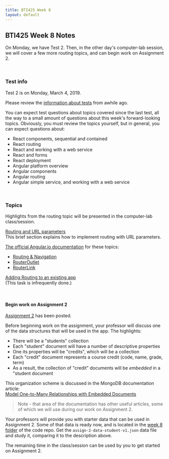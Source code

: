 ```yaml
---
title: BTI425 Week 8
layout: default
---
```


## BTI425 Week 8 Notes

On Monday, we have Test 2. Then, in the other day's computer-lab session, we will cover a few more routing topics, and can begin work on Assignment 2. 

<br>

### Test info

Test 2 is on Monday, March 4, 2019. 

Please review the [information about tests](https://bti425.ca/notes/week04#test-info) from awhile ago. 

You can expect test questions about topics covered since the last test, all the way to a small amount of questions about this week's forward-looking topics. Obviously, you must review the topics yourself, but in general, you can expect questions about:
* React components, sequential and contained 
* React routing 
* React and working with a web service 
* React and forms 
* React deployment 
* Angular platform overview
* Angular components
* Angular routing 
* Angular simple service, and working with a web service 

<br>

### Topics

Highlights from the routing topic will be presented in the computer-lab class/session. 

[Routing and URL parameters](https://bti425.ca/notes/week07-hands-on#implement-the-get-one-use-case)  
This brief section explains how to implement routing with URL parameters.  

[The official Angular.io documentation](https://angular.io/docs) for these topics:
* [Routing & Navigation](https://angular.io/guide/router)
* [RouterOutlet](https://angular.io/api/router/RouterOutlet)
* [RouterLink](https://angular.io/api/router/RouterLink)

[Adding Routing to an existing app](angular-routing-existing-app)  
(This task is infrequently done.)

<br>

#### Begin work on Assignment 2

[Assignment 2](/graded-work/assign2) has been posted. 

Before beginning work on the assignment, your professor will discuss one of the data structures that will be used in the app. The highlights:
* There will be a "students" collection
* Each "student" document will have a number of descriptive properties
* One its properties will be "credits", which will be a collection
* Each "credit" document represents a course credit (code, name, grade, term)
* As a result, the collection of "credit" documents will be *embedded* in a "student document 

This organization scheme is discussed in the MongoDB documentation article:  
[Model One-to-Many Relationships with Embedded Documents](https://docs.mongodb.com/manual/tutorial/model-embedded-one-to-many-relationships-between-documents/)

> Note - that area of the documentation has other useful articles, some of which we will use during our work on Assignment 2. 

Your professors will provide you with starter data that can be used in Assignment 2. Some of that data is ready now, and is located in the [week 8 folder](https://github.com/sictweb/bti425/tree/master/Week_08) of the code repo. Get the `assign-2-data-student-v1.json` data file and study it, comparing it to the description above. 

The remaining time in the class/session can be used by you to get started on Assignment 2. 

<br>
